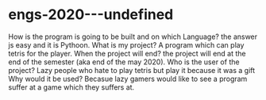 # engs-2020---undefined
How is the program is going to be built and on which Language?
the answer js easy and it is Pythoon.
What is my project?
A program which can play tetris for the player.
When the project will end?
the project will end at the end of the semester (aka end of the may 2020).
Who is the user of the project?
Lazy people who hate to play tetris but play it because it was a gift
Why would it be used?
Becasue lazy gamers would like to see a program suffer at a game which they suffers at.

